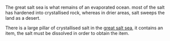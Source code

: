 The great salt sea is what remains of an evaporated ocean. most of the salt has hardened into crystallised rock, whereas in drier areas, salt sweeps the land as a desert.

There is a large pillar of crystallised salt in the [great salt sea](https://nim.miraheze.org/w/index.php?title=Great_salt_sea&action=edit&redlink=1 "Great salt sea (page does not exist)"), it contains an item, the salt must be dissolved in order to obtain the item.